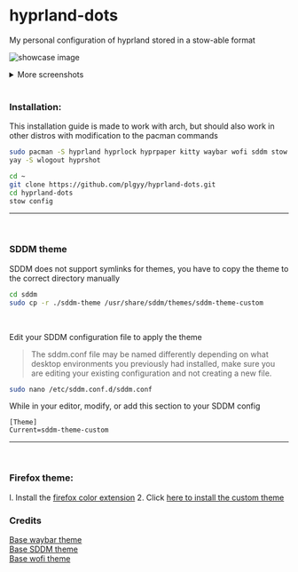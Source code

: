 # hyprland-dots
My personal configuration of hyprland stored in a stow-able format


![showcase image](https://github.com/user-attachments/assets/411c89ba-7b30-4fbb-8c59-5ce3228da5f4)
<details>
  <summary>More screenshots</summary>
  
  ![blank workspace](https://github.com/user-attachments/assets/718bbe15-6bec-4519-9930-22a3b54c45be)
  ![sddm showcase](https://github.com/user-attachments/assets/85c14f76-28ae-45f8-9f6d-da835cff10f4)
  ![wlogout showcase](https://github.com/user-attachments/assets/edfda495-f075-4082-aac2-9774e0861f45)

</details><br>


### Installation:
<p>This installation guide is made to work with arch, but should also work in other distros with modification to the pacman commands</p>

```bash
sudo pacman -S hyprland hyprlock hyprpaper kitty waybar wofi sddm stow polkit-gnome ttf-terminess-nerd adw-gtk-theme
yay -S wlogout hyprshot
```

```bash
cd ~
git clone https://github.com/plgyy/hyprland-dots.git
cd hyprland-dots
stow config
```
<hr><br>

### SDDM theme
<p>SDDM does not support symlinks for themes, you have to copy the theme to the correct directory manually</p>

```bash
cd sddm
sudo cp -r ./sddm-theme /usr/share/sddm/themes/sddm-theme-custom
```
<br>

<p>Edit your SDDM configuration file to apply the theme</p>

> The sddm.conf file may be named differently depending on what desktop environments you previously had installed, make sure you are editing your existing configuration and not creating a new file.

```bash
sudo nano /etc/sddm.conf.d/sddm.conf
```

<p>While in your editor, modify, or add this section to your SDDM config</p>

```
[Theme]
Current=sddm-theme-custom
```
<hr><br>

### Firefox theme:
l. Install the [firefox color extension](https://addons.mozilla.org/en-US/firefox/addon/firefox-color/)
2. Click [here to install the custom theme](https://color.firefox.com/?theme=XQAAAAJFBAAAAAAAAABBqYhm849SCicxcUcPX38oKRicm6da8pF578QV3UutbSEmatHmbtqm78P2DhCCxF5RBswNXNlv1VQNX8LqyCEmBpFo_W_OOc05M4inriU40wAkOAScn3cL3LbmXQaftvsxRoIu2jqPnaDaMpGFOnuistCpx_WF_49QahaqtddqViCUKKBQ-FXfER90pO6tnM2iYo0xJbxv2gzF49QbAf_7alMMP338U8xEMxS1KuiJo3BNqB-pivEciXKpbkN3pqyd_ey8SKk_MNY-Fqtb8ngVZjq87wBhujN-nwGTDJFEpnIqDtyUYDjs7ovoJ1kCX0IW2DematHL-Frjcg8qvl_cqEN7U2AaV8V1Dfs7xOrA8-ABt-Vvt_KTqwmgBBLhpfkLmOUZlQCOlBYi9ezaEsc72mgEyg26EB0WpKyuxARr0EKrEBeqboxLmVkE_5FqayB89V4XAnb6h0xiE6xJtuwMq2Qk8rODKK6wqqGLRGh1Y0h92m4uAumtBvW0Vx8Mv5cj6Y9QH250eDMaeU0F5i9hjRHsBut6RHz7RXqmvE6Zu5KGAV769voj-AGz2Y5LzcAIUI8Jkq7P8v7f6s8)

### Credits
[Base waybar theme](https://github.com/cjbassi/config/blob/master/.config/waybar/config)<br>
[Base SDDM theme](https://github.com/Keyitdev/sddm-astronaut-theme)<br>
[Base wofi theme](https://github.com/dracula/wofi)<br>
